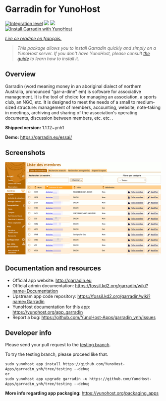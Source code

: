 <!--
N.B.: This README was automatically generated by https://github.com/YunoHost/apps/tree/master/tools/README-generator
It shall NOT be edited by hand.
-->

# Garradin for YunoHost

[![Integration level](https://dash.yunohost.org/integration/garradin.svg)](https://dash.yunohost.org/appci/app/garradin) ![](https://ci-apps.yunohost.org/ci/badges/garradin.status.svg) ![](https://ci-apps.yunohost.org/ci/badges/garradin.maintain.svg)  
[![Install Garradin with YunoHost](https://install-app.yunohost.org/install-with-yunohost.svg)](https://install-app.yunohost.org/?app=garradin)

*[Lire ce readme en français.](./README_fr.md)*

> *This package allows you to install Garradin quickly and simply on a YunoHost server.
If you don't have YunoHost, please consult [the guide](https://yunohost.org/#/install) to learn how to install it.*

## Overview

Garradin (word meaning money in an aboriginal dialect of northern Australia, pronounced "gar-a-dine" em) is software for associative management. It is the tool of choice for managing an association, a sports club, an NGO, etc. It is designed to meet the needs of a small to medium-sized structure: management of members, accounting, website, note-taking in meetings, archiving and sharing of the association's operating documents, discussion between members, etc. etc. . 

**Shipped version:** 1.1.12~ynh1

**Demo:** https://garradin.eu/essai/

## Screenshots

![](./doc/screenshots/screenshot.png)

## Documentation and resources

* Official app website: http://garradin.eu
* Official admin documentation: https://fossil.kd2.org/garradin/wiki?name=Documentation
* Upstream app code repository: https://fossil.kd2.org/garradin/wiki?name=Garradin
* YunoHost documentation for this app: https://yunohost.org/app_garradin
* Report a bug: https://github.com/YunoHost-Apps/garradin_ynh/issues

## Developer info

Please send your pull request to the [testing branch](https://github.com/YunoHost-Apps/garradin_ynh/tree/testing).

To try the testing branch, please proceed like that.
```
sudo yunohost app install https://github.com/YunoHost-Apps/garradin_ynh/tree/testing --debug
or
sudo yunohost app upgrade garradin -u https://github.com/YunoHost-Apps/garradin_ynh/tree/testing --debug
```

**More info regarding app packaging:** https://yunohost.org/packaging_apps